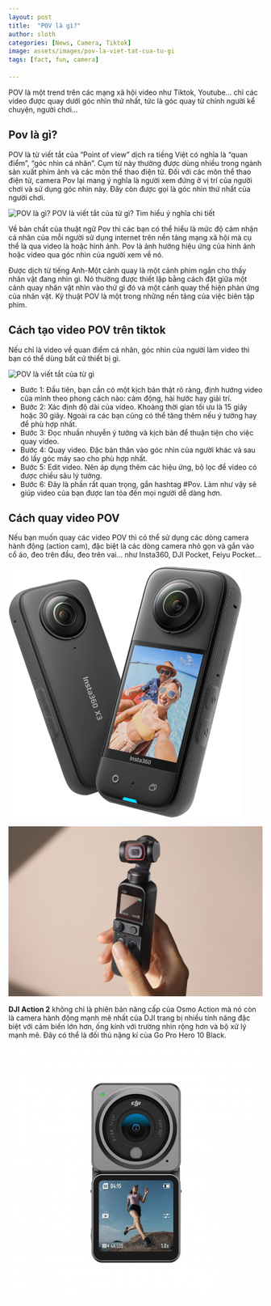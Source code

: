 ```yaml
---
layout: post
title:  "POV là gì?"
author: sloth
categories: [News, Camera, Tiktok]
image: assets/images/pov-la-viet-tat-cua-tu-gi
tags: [fact, fun, camera]

---
```


POV là một trend trên các mạng xã hội video như Tiktok, Youtube... chỉ các video được quay dưới góc nhìn thứ nhất, tức là góc quay từ chính người kể chuyện, người chơi...

## **Pov là gì?**

POV là từ viết tắt của “Point of view” dịch ra tiếng Việt có nghĩa là “quan điểm”, “góc nhìn cá nhân”. Cụm từ này thường được dùng nhiều trong ngành sản xuất phim ảnh và các môn thể thao điện tử. Đối với các môn thể thao điện tử, camera Pov lại mang ý nghĩa là người xem đứng ở vị trí của người chơi và sử dụng góc nhìn này. Đây còn được gọi là góc nhìn thứ nhất của người chơi.

![POV là gì? POV là viết tắt của từ gì? Tìm hiểu ý nghĩa chi tiết](/Users/phuongphan/Dev/sieusale/assets/images/pov-la-viet-tat-cua-tu-gi-didongviet.jpg)

Về bản chất của thuật ngữ Pov thì các bạn có thể hiểu là mức độ cảm nhận cá nhân của mỗi người sử dụng internet trên nền tảng mạng xã hội mà cụ thể là qua video là hoặc hình ảnh. Pov là ảnh hưởng hiệu ứng của hình ảnh hoặc video qua góc nhìn của người xem về nó.

Được dịch từ tiếng Anh-Một cảnh quay là một cảnh phim ngắn cho thấy nhân vật đang nhìn gì. Nó thường được thiết lập bằng cách đặt giữa một cảnh quay nhân vật nhìn vào thứ gì đó và một cảnh quay thể hiện phản ứng của nhân vật. Kỹ thuật POV là một trong những nền tảng của việc biên tập phim.

## Cách tạo video POV trên tiktok

Nếu chỉ là video về quan điểm cá nhân, góc nhìn của người làm video thì bạn có thể dùng bất cứ thiết bị gì. 

![POV là viết tắt của từ gì](/Users/phuongphan/Dev/sieusale/assets/images/pov-la-viet-tat-cua-tu-gi-2.jpg)

- Bước 1: Đầu tiên, bạn cần có một kịch bản thật rõ ràng, định hướng video của mình theo phong cách nào: cảm động, hài hước hay giải trí.
- Bước 2: Xác định độ dài của video. Khoảng thời gian tối ưu là 15 giây hoặc 30 giây. Ngoài ra các bạn cũng có thể tăng thêm nếu ý tưởng hay để phù hợp nhất.
- Bước 3: Đọc nhuần nhuyễn ý tưởng và kịch bản để thuận tiện cho việc quay video.
- Bước 4: Quay video. Đặc bản thân vào góc nhìn của người khác và sau đó lấy góc máy sao cho phù hợp nhất.
- Bước 5: Edit video. Nên áp dụng thêm các hiệu ứng, bộ lọc để video có được chiều sâu lý tưởng.
- Bước 6: Đây là phần rất quan trọng, gắn hashtag #Pov. Làm như vậy sẽ giúp video của bạn được lan tỏa đến mọi người dễ dàng hơn.

## Cách quay video POV

Nếu bạn muốn quay các video POV thì có thể sử dụng các dòng camera hành động (action cam), đặc biệt là các dòng camera nhỏ gọn và gắn vào cổ áo, đeo trên đầu, đeo trên vai... như Insta360, DJI Pocket, Feiyu Pocket...

![img](/assets/images/x3_2x.png)

![5 cách chụp ảnh tuyệt vời với Pocket 2 - DJI Việt Nam](/assets/images/danh-gia-pocket-2-3.jpg)

**DJI Action 2** không chỉ là phiên bản nâng cấp của Osmo Action mà nó còn là camera hành động mạnh mẽ nhất của DJI trang bị nhiều tính năng đặc biệt với cảm biến lớn hơn, ống kính với trường nhìn rộng hơn và bộ xử lý mạnh mẽ. Đây có thể là đối thủ nặng kí của Go Pro Hero 10 Black.

![DJI Action 2 Dual-Screen Combo](/assets/images/dji-action-2-anh-2-500x500.jpg)
